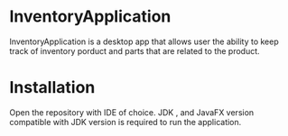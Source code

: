 # InventoryApplication
InventoryApplication is a desktop app that allows user the ability to keep track of inventory porduct and parts that are related to the product.

# Installation
Open the repository with IDE of choice. JDK , and JavaFX version compatible with JDK version is required to run the application. 
